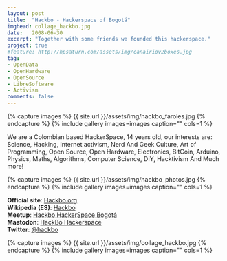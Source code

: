 ```yaml
---
layout: post
title:  "Hackbo - Hackerspace of Bogotá"
imghead: collage_hackbo.jpg
date:   2008-06-30
excerpt: "Together with some friends we founded this hackerspace."
project: true
#feature: http://hpsaturn.com/assets/img/canairiov2boxes.jpg
tag:
- OpenData
- OpenHardware
- OpenSource
- LibreSoftware
- Activism
comments: false
---
```

   
{% capture images %}
  {{ site.url }}/assets/img/hackbo_faroles.jpg
{% endcapture %}
{% include gallery images=images caption="" cols=1 %}

We are a Colombian based HackerSpace, 14 years old, our interests are: Science, Hacking, Internet activism, Nerd And Geek Culture, Art of Programming, Open Source, Open Hardware, Electronics, BitCoin, Arduino, Physics, Maths, Algorithms, Computer Science, DIY, Hacktivism And Much more!

{% capture images %}
  {{ site.url }}/assets/img/hackbo_photos.jpg
{% endcapture %}
{% include gallery images=images caption="" cols=1 %}

**Official site**: [Hackbo.org](http://hackbo.org/)  
**Wikipedia (ES)**: [Hackbo](https://es.wikipedia.org/wiki/Hackbo)  
**Meetup**: [Hackbo HackerSpace Bogotá](https://www.meetup.com/hackbo/)  
**Mastodon**: [HackBo Hackerspace](https://mastodon.cloud/@Hackbo@col.social)  
**Twitter**: [@hackbo](https://twitter.com/hackbo)  

{% capture images %}
  {{ site.url }}/assets/img/collage_hackbo.jpg
{% endcapture %}
{% include gallery images=images caption="" cols=1 %}
